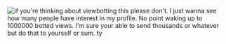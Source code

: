 ![if you're thinking about viewbotting this please don't. I just wanna see how many people have interest in my profile. No point waking up to 1000000 botted views.  I'm sure your able to send thousands or whatever but do that to yourself or sum. ty](https://komarev.com/ghpvc/?username=wtf-squish)

